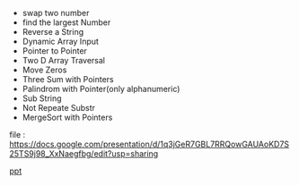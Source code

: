 
* swap two number
* find the largest Number
* Reverse a String
* Dynamic Array Input
* Pointer to Pointer
* Two D Array Traversal
* Move Zeros
* Three Sum with Pointers
* Palindrom with Pointer(only alphanumeric)
* Sub String
* Not Repeate Substr
* MergeSort with Pointers



file : https://docs.google.com/presentation/d/1q3jGeR7GBL7RRQowGAUAoKD7S25TS9j98_XxNaegfbg/edit?usp=sharing

[ppt](https://docs.google.com/presentation/d/1q3jGeR7GBL7RRQowGAUAoKD7S25TS9j98_XxNaegfbg/edit?usp=sharing)